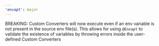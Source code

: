 ```yaml
---
'envapt': major
---
```


BREAKING: Custom Converters will now execute even if an env variable is not present in the source env file(s). This allows for using `@Envapt` to validate the existence of variables by throwing errors inside the user-defined Custom Converters
